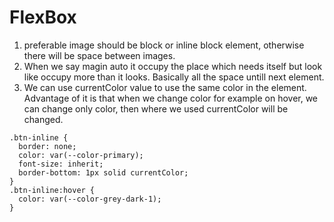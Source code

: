 # FlexBox

1. preferable image should be block or inline block element, otherwise there will be space between images.
2. When we say magin auto it occupy the place which needs itself but look like occupy more than it looks. Basically all the space untill next element.
3. We can use currentColor value to use the same color in the element. Advantage of it is that when we change color for example on hover, we can change only color, then where we used currentColor will be changed.

```
.btn-inline {
  border: none;
  color: var(--color-primary);
  font-size: inherit;
  border-bottom: 1px solid currentColor;
}
.btn-inline:hover {
  color: var(--color-grey-dark-1);
}

```
